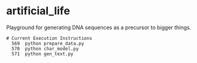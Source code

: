 # artificial_life

Playground for generating DNA sequences as a precursor to bigger things.

```
# Current Execution Instructions
  569  python prepare_data.py 
  570  python char_model.py 
  571  python gen_text.py 
```
